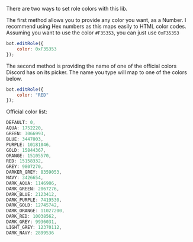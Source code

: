 There are two ways to set role colors with this lib.

The first method allows you to provide any color you want, as a Number. I recommend using Hex numbers as this maps easily to HTML color codes. Assuming you want to use the color `#F35353`, you can just use `0xF35353`

```js
bot.editRole({
	color: 0xF35353
});
```

The second method is providing the name of one of the official colors Discord has on its picker. The name you type will map to one of the colors below.
```javascript
bot.editRole({
	color: "RED"
});
```

Official color list:
```javascript
DEFAULT: 0,
AQUA: 1752220,
GREEN: 3066993,
BLUE: 3447003,
PURPLE: 10181046,
GOLD: 15844367,
ORANGE: 15105570,
RED: 15158332,
GREY: 9807270,
DARKER_GREY: 8359053,
NAVY: 3426654,
DARK_AQUA: 1146986,
DARK_GREEN: 2067276,
DARK_BLUE: 2123412,
DARK_PURPLE: 7419530,
DARK_GOLD: 12745742,
DARK_ORANGE: 11027200,
DARK_RED: 10038562,
DARK_GREY: 9936031,
LIGHT_GREY: 12370112,
DARK_NAVY: 2899536
```
